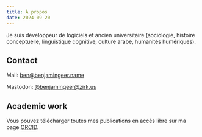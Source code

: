 ```yaml
---
title: À propos
date: 2024-09-20
---
```


Je suis développeur de logiciels et ancien universitaire (sociologie, histoire conceptuelle, linguistique cognitive, culture arabe, humanités humériques).

## Contact

Mail: [ben@benjamingeer.name](mailto:ben@benjamingeer.name)

Mastodon: [@benjamingeer@zirk.us](https://zirk.us/@benjamingeer)

## Academic work

Vous pouvez télécharger toutes mes publications en accès libre sur ma page [ORCID](https://orcid.org/0000-0002-2449-8558).
